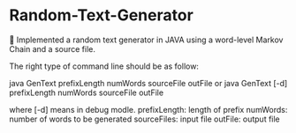 # Random-Text-Generator
	Implemented a random text generator in JAVA using a word-level Markov Chain and a source file.



The right type of command line should be as follow:

 java GenText prefixLength numWords sourceFile outFile
or
 java GenText [-d] prefixLength numWords sourceFile outFile

where [-d] means in debug modle.
prefixLength: length of prefix
numWords: number of words to be generated
sourceFiles: input file 
outFile: output file
